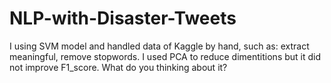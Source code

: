 # NLP-with-Disaster-Tweets
I using SVM model and handled data of Kaggle by hand, such as: extract meaningful, remove stopwords. I used PCA to reduce dimentitions but it did not improve F1_score. What do you thinking about it?
